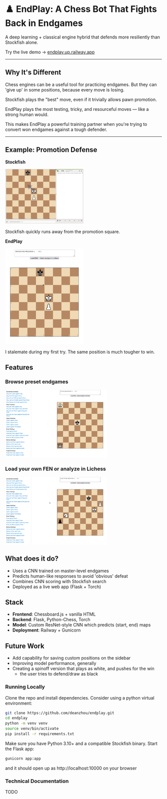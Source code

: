 # ♟️ EndPlay: A Chess Bot That Fights Back in Endgames

A deep learning + classical engine hybrid that defends more resiliently than Stockfish alone.

Try the live demo → [endplay.up.railway.app](https://endplay.up.railway.app/)

---

## Why It's Different

Chess engines can be a useful tool for practicing endgames. But they can 'give up' in some positions, because every move is losing.

Stockfish plays the "best" move, even if it trivially allows pawn promotion.

EndPlay plays the most testing, tricky, and resourceful moves — like a strong human would.

This makes EndPlay a powerful training partner when you're trying to convert won endgames against a tough defender.

---

## Example: Promotion Defense

**Stockfish**

<img src="./demo/stockfish_fast.gif" width="50%" />

Stockfish quickly runs away from the promotion square.

**EndPlay**

<img src="./demo/endplay_fast.gif" width="50%" />

I stalemate during my first try. The same position is much tougher to win.

## Features

### Browse preset endgames
<img src="./demo/positions_fast.gif" width="65%" />

### Load your own FEN or analyze in Lichess
<img src="./demo/links_fast.gif" width="65%" />

## What does it do?
- Uses a CNN trained on master-level endgames
- Predicts human-like responses to avoid 'obvious' defeat
- Combines CNN scoring with Stockfish search
- Deployed as a live web app (Flask + Torch)

## Stack
- **Frontend**: Chessboard.js + vanilla HTML
- **Backend**: Flask, Python-Chess, Torch
- **Model**: Custom ResNet-style CNN which predicts (start, end) maps
- **Deployment**: Railway + Gunicorn

## Future Work
- Add capability for saving custom positions on the sidebar
- Improving model performance, generally
- Creating a spinoff version that plays as white, and pushes for the win
  - the user tries to defend/draw as black
 
### Running Locally
Clone the repo and install dependencies. Consider using a python virtual environment:

```bash
git clone https://github.com/deanzhou/endplay.git
cd endplay
python -m venv venv
source venv/bin/activate
pip install -r requirements.txt
```

Make sure you have Python 3.10+ and a compatible Stockfish binary.
Start the Flask app:
```bash
gunicorn app:app
```
and it should open up as http://localhost:10000 on your browser

### Technical Documentation
TODO

